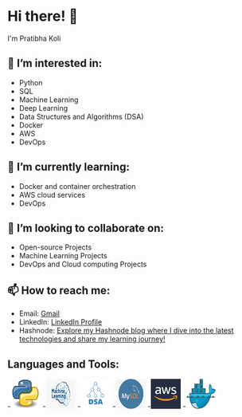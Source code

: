 # Hi there! 👋
I'm Pratibha Koli
## 👀 I’m interested in:
- Python 
- SQL 
- Machine Learning 
- Deep Learning 
- Data Structures and Algorithms (DSA) 
- Docker 
- AWS 
- DevOps
  
## 🌱 I’m currently learning:
- Docker and container orchestration
- AWS cloud services
- DevOps
  
## 💞️ I’m looking to collaborate on:
- Open-source Projects
- Machine Learning Projects
- DevOps and Cloud computing Projects
  
## 📫 How to reach me:
- Email: [Gmail](mailto:atrcpit2pk@gmail.com)
- LinkedIn: [LinkedIn Profile](https://www.linkedin.com/in/pratibhakoli08092002/)
- Hashnode: [Explore my Hashnode blog where I dive into the latest technologies and share my learning journey!](https://studybymecheckout.hashnode.dev/)

## Languages and Tools:
-<img src="https://github.com/KoliPratibha8902/KoliPratibha8902/blob/main/images/Pythonlogo.jpg" alt="Python Logo" width="60" height="60">
-<img src="https://github.com/KoliPratibha8902/KoliPratibha8902/blob/main/images/mllogo.png" alt="ML Logo" width="60" height="60">
-<img src="https://github.com/KoliPratibha8902/KoliPratibha8902/blob/main/images/DSAlogo.png" alt="DSA Logo" width="60" height="60">
-<img src="https://github.com/KoliPratibha8902/KoliPratibha8902/blob/main/images/SQLlogo.png" alt="SQL Logo" width="60" height="60">
-<img src="https://github.com/KoliPratibha8902/KoliPratibha8902/blob/main/images/AWSlogo.png" alt="AWS Logo" width="60" height="60">
-<img src="https://github.com/KoliPratibha8902/KoliPratibha8902/blob/main/images/dockerlogo.png" alt="Docker Logo" width="60" height="60">
